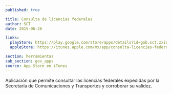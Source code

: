 ```yaml
---
published: true

title: Consulta de licencias federales
author: SCT
date: 2015-06-26

links:
  playStore: https://play.google.com/store/apps/details?id=gob.sct.zxing.client.android
  appleStore: https://itunes.apple.com/mx/app/consulta-licencias-federales/id520180952?mt=8

section: herramientas
sub_section: gov_apps
source: App Store en iTunes
---
```

Aplicación que permite consultar las licencias federales expedidas por la Secretaría de Comunicaciones y Transportes y corroborar su validez.
